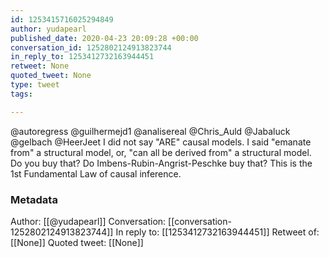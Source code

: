 ```yaml
---
id: 1253415716025294849
author: yudapearl
published_date: 2020-04-23 20:09:28 +00:00
conversation_id: 1252802124913823744
in_reply_to: 1253412732163944451
retweet: None
quoted_tweet: None
type: tweet
tags:

---
```


@autoregress @guilhermejd1 @analisereal @Chris_Auld @Jabaluck @gelbach @HeerJeet I did not say "ARE" causal models. I said "emanate from" a structural model, or, "can all be derived from" a structural model. Do you buy that? Do Imbens-Rubin-Angrist-Peschke buy that? This is the 1st Fundamental Law of causal inference.

### Metadata

Author: [[@yudapearl]]
Conversation: [[conversation-1252802124913823744]]
In reply to: [[1253412732163944451]]
Retweet of: [[None]]
Quoted tweet: [[None]]
